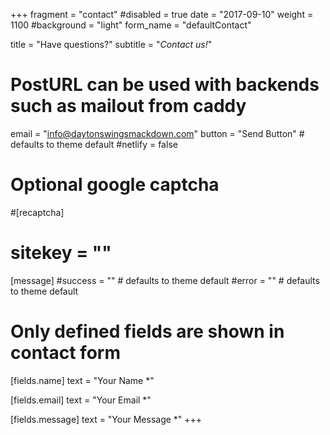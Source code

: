 +++
fragment = "contact"
#disabled = true
date = "2017-09-10"
weight = 1100
#background = "light"
form_name = "defaultContact"

title = "Have questions?"
subtitle  = "*Contact us!*"

# PostURL can be used with backends such as mailout from caddy
email = "info@daytonswingsmackdown.com"
button = "Send Button" # defaults to theme default
#netlify = false

# Optional google captcha
#[recaptcha]
#  sitekey = ""

[message]
  #success = "" # defaults to theme default
  #error = "" # defaults to theme default

# Only defined fields are shown in contact form
[fields.name]
  text = "Your Name *"

[fields.email]
  text = "Your Email *"

[fields.message]
  text = "Your Message *"
+++

